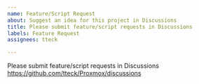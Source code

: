 ```yaml
---
name: Feature/Script Request
about: Suggest an idea for this project in Discussions
title: Please submit feature/script requests in Discussions
labels: Feature Request
assignees: tteck

---
```


Please submit feature/script requests in Discussions
https://github.com/tteck/Proxmox/discussions
